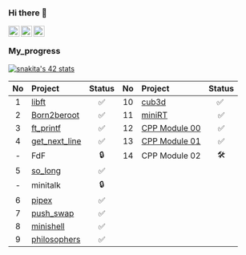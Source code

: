 ### Hi there 👋
<a href="https://t.me/f3_ilya">
  <img align="left" alt="Eric's Telegram" width="22px" src="https://cdn.jsdelivr.net/npm/simple-icons@v3/icons/telegram.svg" />
</a>
<a href="https://instagram.com/f3_ilya/">
  <img align="left" alt="Eric's Instagram" width="22px" src="https://cdn.jsdelivr.net/npm/simple-icons@v3/icons/instagram.svg" />
</a>
<a href="https://vk.com/f3_ilya/">
  <img align="left" alt="Eric's Instagram" width="22px" src="https://cdn.jsdelivr.net/npm/simple-icons@3.13.0/icons/vk.svg" />
</a>

<br />

 ### My_progress
 
<a href="https://github.com/JaeSeoKim/badge42"><img src="https://badge42.vercel.app/api/v2/cl35udrtm001609ibcpn6hsht/stats?cursusId=21&coalitionId=97" alt="snakita's 42 stats" /></a>

| No  | Project                                    | Status | No  | Project       | Status |
| :-: | :----------------------------------------- | :----: | :-: | :------------ | :----: |
| 1   | [libft](../../../libft)                    | ✅     | 10  | [cub3d](../../../cub3D)| ✅ ️    |
| 2   | [Born2beroot](../../../Born2beRoot)        | ✅     | 11  | [miniRT](../../../minirt)                               | ✅  |
| 3   | [ft_printf](../../../ft_printf)            | ✅     | 12  | [CPP Module 00](../../../cpp_modules/tree/main/module00)| ✅  |
| 4   | [get_next_line](../../../get_next_line)    | ✅     | 13  | [CPP Module 01](../../../cpp_modules/tree/main/module01)| ✅  |
| -   | FdF                                        | 🔒     | 14  | CPP Module 02  | 🛠️    |
| 5   | [so_long](../../../so_long)                | ✅     |     |                |       |
| -   | minitalk                                   | 🔒     |     |                |       |
| 6   | [pipex](../../../pipex)                    | ✅     |     |                |       |
| 7   | [push_swap](../../../push_swap)            | ✅     |     |                |       |
| 8   | [minishell](../../../minishell)            | ✅     |     |                |       |
| 9   | [philosophers](../../../philosophers)      | ✅     |     |                |       |


<!--
**f3ilya/f3ilya** is a ✨ _special_ ✨ repository because its `README.md` (this file) appears on your GitHub profile.

Here are some ideas to get you started:

- 🔭 I’m currently working on ...
- 🌱 I’m currently learning ...
- 👯 I’m looking to collaborate on ...
- 🤔 I’m looking for help with ...
- 💬 Ask me about ...
- 📫 How to reach me: ...
- 😄 Pronouns: ...
- ⚡ Fun fact: ...
-->
